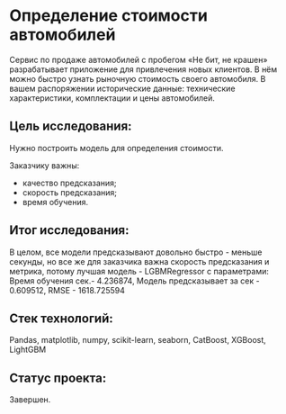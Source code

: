 # Определение стоимости автомобилей

Сервис по продаже автомобилей с пробегом «Не бит, не крашен» разрабатывает приложение для привлечения новых клиентов. В нём можно быстро узнать рыночную стоимость своего автомобиля. В вашем распоряжении исторические данные: технические характеристики, комплектации и цены автомобилей.

## Цель исследования:

Нужно построить модель для определения стоимости.

Заказчику важны:

- качество предсказания;
- скорость предсказания;
- время обучения.

## Итог исследования:

В целом, все модели предсказывают довольно быстро - меньше секунды, но все же для заказчика важна скорость предсказания и метрика, потому лучшая модель - LGBMRegressor с параметрами: 
Время обучения сек.- 4.236874,	Модель предсказывает за сек - 0.609512, RMSE -  1618.725594

## Стек технологий:

Pandas, matplotlib, numpy, scikit-learn, seaborn, CatBoost, XGBoost, LightGBM

## Статус проекта:

Завершен.